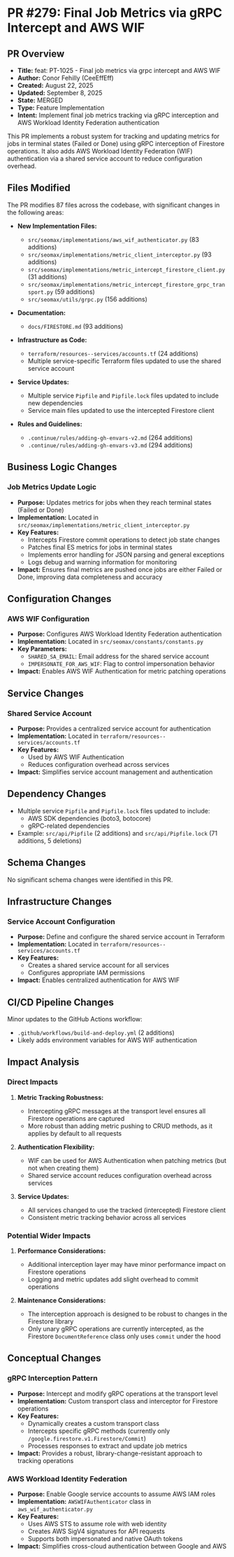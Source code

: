 # PR #279: Final Job Metrics via gRPC Intercept and AWS WIF

## PR Overview

- **Title:** feat: PT-1025 - Final job metrics via grpc intercept and AWS WIF
- **Author:** Conor Fehilly (CeeEffEff)
- **Created:** August 22, 2025
- **Updated:** September 8, 2025
- **State:** MERGED
- **Type:** Feature Implementation
- **Intent:** Implement final job metrics tracking via gRPC interception and AWS Workload Identity Federation authentication

This PR implements a robust system for tracking and updating metrics for jobs in terminal states (Failed or Done) using gRPC interception of Firestore operations. It also adds AWS Workload Identity Federation (WIF) authentication via a shared service account to reduce configuration overhead.

## Files Modified

The PR modifies 87 files across the codebase, with significant changes in the following areas:

- **New Implementation Files:**
  - `src/seomax/implementations/aws_wif_authenticator.py` (83 additions)
  - `src/seomax/implementations/metric_client_interceptor.py` (93 additions)
  - `src/seomax/implementations/metric_intercept_firestore_client.py` (31 additions)
  - `src/seomax/implementations/metric_intercept_firestore_grpc_transport.py` (59 additions)
  - `src/seomax/utils/grpc.py` (156 additions)

- **Documentation:**
  - `docs/FIRESTORE.md` (93 additions)

- **Infrastructure as Code:**
  - `terraform/resources--services/accounts.tf` (24 additions)
  - Multiple service-specific Terraform files updated to use the shared service account

- **Service Updates:**
  - Multiple service `Pipfile` and `Pipfile.lock` files updated to include new dependencies
  - Service main files updated to use the intercepted Firestore client

- **Rules and Guidelines:**
  - `.continue/rules/adding-gh-envars-v2.md` (264 additions)
  - `.continue/rules/adding-gh-envars-v3.md` (294 additions)

## Business Logic Changes

### Job Metrics Update Logic

- **Purpose:** Updates metrics for jobs when they reach terminal states (Failed or Done)
- **Implementation:** Located in `src/seomax/implementations/metric_client_interceptor.py`
- **Key Features:**
  - Intercepts Firestore commit operations to detect job state changes
  - Patches final ES metrics for jobs in terminal states
  - Implements error handling for JSON parsing and general exceptions
  - Logs debug and warning information for monitoring
- **Impact:** Ensures final metrics are pushed once jobs are either Failed or Done, improving data completeness and accuracy

## Configuration Changes

### AWS WIF Configuration

- **Purpose:** Configures AWS Workload Identity Federation authentication
- **Implementation:** Located in `src/seomax/constants/constants.py`
- **Key Parameters:**
  - `SHARED_SA_EMAIL`: Email address for the shared service account
  - `IMPERSONATE_FOR_AWS_WIF`: Flag to control impersonation behavior
- **Impact:** Enables AWS WIF Authentication for metric patching operations

## Service Changes

### Shared Service Account

- **Purpose:** Provides a centralized service account for authentication
- **Implementation:** Located in `terraform/resources--services/accounts.tf`
- **Key Features:**
  - Used by AWS WIF Authentication
  - Reduces configuration overhead across services
- **Impact:** Simplifies service account management and authentication

## Dependency Changes

- Multiple service `Pipfile` and `Pipfile.lock` files updated to include:
  - AWS SDK dependencies (boto3, botocore)
  - gRPC-related dependencies
- Example: `src/api/Pipfile` (2 additions) and `src/api/Pipfile.lock` (71 additions, 5 deletions)

## Schema Changes

No significant schema changes were identified in this PR.

## Infrastructure Changes

### Service Account Configuration

- **Purpose:** Define and configure the shared service account in Terraform
- **Implementation:** Located in `terraform/resources--services/accounts.tf`
- **Key Features:**
  - Creates a shared service account for all services
  - Configures appropriate IAM permissions
- **Impact:** Enables centralized authentication for AWS WIF

## CI/CD Pipeline Changes

Minor updates to the GitHub Actions workflow:
- `.github/workflows/build-and-deploy.yml` (2 additions)
- Likely adds environment variables for AWS WIF authentication

## Impact Analysis

### Direct Impacts

1. **Metric Tracking Robustness:**
   - Intercepting gRPC messages at the transport level ensures all Firestore operations are captured
   - More robust than adding metric pushing to CRUD methods, as it applies by default to all requests

2. **Authentication Flexibility:**
   - WIF can be used for AWS Authentication when patching metrics (but not when creating them)
   - Shared service account reduces configuration overhead across services

3. **Service Updates:**
   - All services changed to use the tracked (intercepted) Firestore client
   - Consistent metric tracking behavior across all services

### Potential Wider Impacts

1. **Performance Considerations:**
   - Additional interception layer may have minor performance impact on Firestore operations
   - Logging and metric updates add slight overhead to commit operations

2. **Maintenance Considerations:**
   - The interception approach is designed to be robust to changes in the Firestore library
   - Only unary gRPC operations are currently intercepted, as the Firestore `DocumentReference` class only uses `commit` under the hood

## Conceptual Changes

### gRPC Interception Pattern

- **Purpose:** Intercept and modify gRPC operations at the transport level
- **Implementation:** Custom transport class and interceptor for Firestore operations
- **Key Features:**
  - Dynamically creates a custom transport class
  - Intercepts specific gRPC methods (currently only `/google.firestore.v1.Firestore/Commit`)
  - Processes responses to extract and update job metrics
- **Impact:** Provides a robust, library-change-resistant approach to tracking operations

### AWS Workload Identity Federation

- **Purpose:** Enable Google service accounts to assume AWS IAM roles
- **Implementation:** `AWSWIFAuthenticator` class in `aws_wif_authenticator.py`
- **Key Features:**
  - Uses AWS STS to assume role with web identity
  - Creates AWS SigV4 signatures for API requests
  - Supports both impersonated and native OAuth tokens
- **Impact:** Simplifies cross-cloud authentication between Google and AWS

